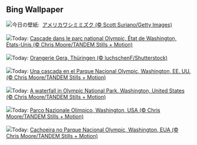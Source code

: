 ## Bing Wallpaper
![](https://www.bing.com/th?id=OHR.AgedDay2025_JA-JP9424136979_UHD.jpg&w=1000)今日の壁紙: &nbsp;[アメリカワシミミズク (© Scott Suriano/Getty Images)](https://www.bing.com/th?id=OHR.AgedDay2025_JA-JP9424136979_UHD.jpg)
<br><br/>
![](https://www.bing.com/th?id=OHR.HohWaterfall_FR-FR5951351854_UHD.jpg&w=1000)Today: [Cascade dans le parc national Olympic, État de Washington, États-Unis (© Chris Moore/TANDEM Stills + Motion)](https://www.bing.com/th?id=OHR.HohWaterfall_FR-FR5951351854_UHD.jpg)
<br><br/>
![](https://www.bing.com/th?id=OHR.GeraOrangerie_DE-DE0955611584_UHD.jpg&w=1000)Today: [Orangerie Gera, Thüringen (© luchschenF/Shutterstock)](https://www.bing.com/th?id=OHR.GeraOrangerie_DE-DE0955611584_UHD.jpg)
<br><br/>
![](https://www.bing.com/th?id=OHR.HohWaterfall_ES-ES8372999914_UHD.jpg&w=1000)Today: [Una cascada en el Parque Nacional Olympic, Washington, EE. UU. (© Chris Moore/TANDEM Stills + Motion)](https://www.bing.com/th?id=OHR.HohWaterfall_ES-ES8372999914_UHD.jpg)
<br><br/>
![](https://www.bing.com/th?id=OHR.HohWaterfall_EN-GB2323691969_UHD.jpg&w=1000)Today: [A waterfall in Olympic National Park, Washington, United States (© Chris Moore/TANDEM Stills + Motion)](https://www.bing.com/th?id=OHR.HohWaterfall_EN-GB2323691969_UHD.jpg)
<br><br/>
![](https://www.bing.com/th?id=OHR.HohWaterfall_IT-IT5534141652_UHD.jpg&w=1000)Today: [Parco Nazionale Olimpico, Washington, USA (© Chris Moore/TANDEM Stills + Motion)](https://www.bing.com/th?id=OHR.HohWaterfall_IT-IT5534141652_UHD.jpg)
<br><br/>
![](https://www.bing.com/th?id=OHR.HohWaterfall_PT-BR6671892401_UHD.jpg&w=1000)Today: [Cachoeira no Parque Nacional Olympic, Washington, EUA (© Chris  Moore/TANDEM Stills + Motion)](https://www.bing.com/th?id=OHR.HohWaterfall_PT-BR6671892401_UHD.jpg)
<br><br/>
